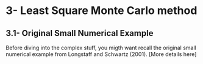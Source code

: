 # 3- Least Square Monte Carlo method

## 3.1- Original Small Numerical Example
Before diving into the complex stuff, you migth want recall the original small numerical example from Longstaff and Schwartz (2001). [More details here]



